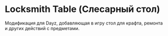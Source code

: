 # Locksmith Table (Слесарный стол)
Модификация для Dayz, добавляющая в игру стол для крафта, ремонта и других действий с предметами.
